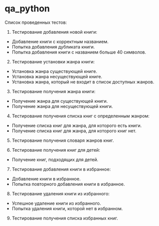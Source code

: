 # qa_python
Список проведенных тестов:
1. Тестирование добавления новой книги:
- Добавление книги с корректным названием.
- Попытка добавления дубликата книги.
- Попытка добавления книги с названием больше 40 символов.

2. Тестирование установки жанра книги:
- Установка жанра существующей книге.
- Установка жанра несуществующей книге.
- Установка жанра, который не входит в список доступных жанров.

3. Тестирование получения жанра книги:
- Получение жанра для существующей книги.
- Получение жанра для несуществующей книги.

4. Тестирование получения списка книг с определенным жанром:
- Получение списка книг для жанра, для которого есть книги.
- Получение списка книг для жанра, для которого книг нет.

5. Тестирование получения словаря жанров книг.

6. Тестирование получения книг для детей:
- Получение книг, подходящих для детей.

7. Тестирование добавления книги в избранное:
- Добавление книги в избранное.
- Попытка повторного добавления книги в избранное.

8. Тестирование удаления книги из избранного:
- Успешное удаление книги из избранного.
- Попытка удаления книги, которой нет в избранном.

9. Тестирование получения списка избранных книг.

